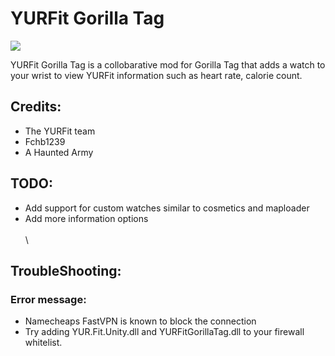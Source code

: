 # YURFit Gorilla Tag
![](./Images/yurfitgorillataggif.gif)

 YURFit Gorilla Tag is a collobarative mod for Gorilla Tag that adds a watch to your wrist to view YURFit information such as heart rate, calorie count.

## Credits: 
 - The YURFit team
 - Fchb1239
 - A Haunted Army


## TODO:
- Add support for custom watches similar to cosmetics and maploader
- Add more information options
\
\
\ 
## TroubleShooting:
### Error message:
 - Namecheaps FastVPN is known to block the connection
 - Try adding YUR.Fit.Unity.dll and YURFitGorillaTag.dll to your firewall whitelist.